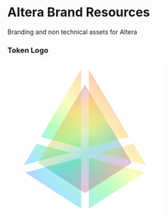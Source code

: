 # Altera Brand Resources

Branding and non technical assets for Altera

### Token Logo
<p align="left">
  <img src="https://github.com/Altera-Social/Brand-Resources/blob/main/SVG/Logo%20Mark.svg" width="350"/>
</p>

